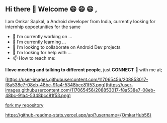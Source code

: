 ## Hi there 👋 Welcome :smile: :smile: :smile: ,

I am Omkar Sapkal, a Android developer from India, currently looking for internhip oppoetunities for the same 

- 🔭 I’m currently working on ...
- 🌱 I’m currently learning ...
- 👯 I’m looking to collaborate on Android Dev projects
- 🤔 I’m looking for help with ...
- 📫 How to reach me:

**I love meeting and talking to different people**, just **CONNECT** :link: with me at;

[https://user-images.githubusercontent.com/117065456/208853017-f8a538e7-08eb-48bc-91a4-5348bcc81f53.png](https://user-images.githubusercontent.com/117065456/208853017-f8a538e7-08eb-48bc-91a4-5348bcc81f53.png)

[fork my repository](https://github.com/user/repository/fork)

https://github-readme-stats.vercel.app/api?username={OmkarHub56}


